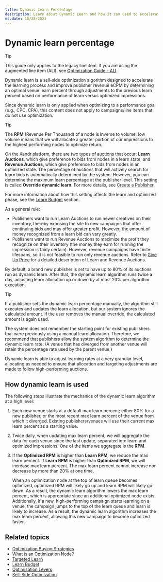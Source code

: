 ```yaml
---
title: Dynamic Learn Percentage
description: Learn about Dynamic Learn and how it can used to accelerate the learning process and improve publisher revenue eCPM.  
ms.date: 10/28/2023
---
```



# Dynamic learn percentage

> [!TIP]
> This guide only applies to the legacy line item. If you are using the augmented line item (ALI), see [Optimization Guide - ALI](optimization-guide-ali.md).

Dynamic learn is a sell-side optimization algorithm designed to
accelerate the learning process and improve publisher revenue eCPM by
determining an optimal venue learn percent through adjustments to the
previous learn percent based on performance of learn versus optimized
impressions.

Since dynamic learn is only applied when optimizing to a performance
goal (e.g., CPC, CPA), this content does not apply to campaigns/line
items that do not use optimization.

> [!TIP]
> The **RPM** (Revenue Per Thousand) of a node is inverse to volume; low volume means that we will allocate a greater portion of our impressions to the highest performing nodes to optimize return.

On the Xandr platform, there are two types of
auctions that occur: **Learn Auctions**, which give preference to bids
from nodes in a learn state, and **Revenue Auctions**, which give
preference to bids from nodes in an optimized state. The percentage of
auctions that will actively search for learn bids is automatically
determined by the system. However, you can determine the maximum learn
percentage at the publisher level. This setting is called **Override
dynamic learn**. For more details, see [Create a Publisher](create-a-publisher.md).

For more information about how this setting affects the learn and
optimized phase, see the [Learn Budget](learn-budget.md) section.

As a general rule:

- Publishers want to run Learn Auctions to run newer creatives on their
  inventory, thereby exposing the site to new campaigns that offer
  continuing bids and may offer greater profit. However, the amount of
  money recognized from a learn bid can vary greatly.
- Publishers want to run Revenue Auctions to maximize the profit they
  recognize on their inventory (the money they earn for running the
  impression is fairly certain). However, revenue campaigns have finite
  lifespans, so it is not feasible to run only revenue auctions. Refer
  to <a href="give-up-price.md" class="xref">Give Up Price</a> for a
  detailed description of Learn and Revenue Auctions.

By default, a brand new publisher is set to have up to 80% of its
auctions run as dynamic learn. After that, the dynamic learn algorithm
runs twice a day, adjusting learn allocation up or down by at most 20%
per algorithm execution.

> [!TIP]
> If a publisher sets the dynamic learn percentage manually, the algorithm still executes and updates the learn allocation, but our system ignores the calculated amount. If the user removes the manual override, the calculated amount is again used.

The system does not remember the starting point for existing publishers
that were previously using a manual learn allocation. Therefore, we
recommend that publishers allow the system algorithm to determine the
dynamic learn rate. (A venue that has diverged from another venue will
retain the percentage rate used by the parent venue.)

Dynamic learn is able to adjust learning rates at a very granular level,
allocating as needed to ensure that allocation and targeting adjustments
are made to follow high-performing auctions.

## How dynamic learn is used

The following steps illustrate the mechanics of the dynamic learn
algorithm at a high level:

1. Each new venue starts at a default max learn percent; either 80% for
    a new publisher, or the most recent max learn percent of the venue
    from which it diverged. Existing publishers/venues will use their
    current max learn percent as a starting value.

1. Twice daily, when updating max learn percent, we will aggregate the
    data for each venue since the last update, separated into learn and
    optimized impressions. One of the items we aggregate is the **RPM**.

1. If the **Optimized RPM** is higher than **Learn RPM**, we reduce the
    max learn percent. If **Learn RPM** is higher than **Optimized
    RPM**, we will increase max learn percent. The max learn percent
    cannot increase nor decrease by more than 20% at one time.

    When an optimization node at the top of learn queue becomes
    optimized, optimized RPM will likely go up and learn RPM will likely
    go down. As a result, the dynamic learn algorithm lowers the max
    learn percent, which is appropriate since an additional optimized
    node exists. Additionally, if a new, high-performing campaign starts
    learning on a venue, the campaign jumps to the top of the learn
    queue and learn is likely to increase. As a result, the dynamic
    learn algorithm increases the max learn percent, allowing this new
    campaign to become optimized faster.

## Related topics

- [Optimization Buying Strategies](optimization-buying-strategies.md)
- [What is an Optimization Node?](what-is-an-optimization-node.md)
- [Targeted Learn](targeted-learn.md)
- [Learn Budget](learn-budget.md)
- [Optimization Levers](optimization-levers.md)
- [Sell-Side Optimization](sell-side-optimization.md)